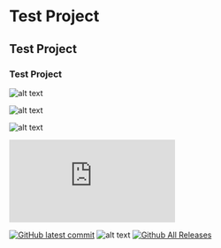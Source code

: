 # Test Project
## Test Project
### Test Project

![ alt text ](https://img.shields.io/badge/Electronics-Developer-darkblue)

![ alt text ](https://img.shields.io/badge/Electronics-Developer-darkblue?style=flat-square&logo=gitlab)

![ alt text ](https://komarev.com/ghpvc/?username=ElectronicsDeveloper&color=yellow&style=flat-square)

[![GitHub commits](https://badgen.net/github/commits/Naereen/Strapdown.js)](https://GitHub.com/ElectronicsDeveloper/Test-Project/commit/)

[![GitHub latest commit](https://badgen.net/github/last-commit/ElectronicsDeveloper/Test-Project)](https://GitHub.com/ElectronicsDeveloper/Test-Project/commit/)
![ alt text ](https://img.shields.io/github/downloads/ElectronicsDeveloper/Test-Project/total.svg)
[![Github All Releases](https://img.shields.io/github/downloads/ElectronicsDeveloper/Test-Project/total.svg)]()

